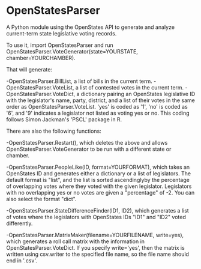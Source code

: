OpenStatesParser
================

A Python module using the OpenStates API to generate and analyze current-term state legislative voting records.

To use it, import OpenStatesParser and run OpenStatesParser.VoteGenerator(state=YOURSTATE, chamber=YOURCHAMBER).

That will generate:

-OpenStatesParser.BillList, a list of bills in the current term.
-OpenStatesParser.VoteList, a list of contested votes in the current term.
-OpenStatesParser.VoteDict, a dictionary pairing an OpenStates legislative ID with the legislator's name, party, district, and a list of their votes in the same order as OpenStatesParser.VoteList.  'yes' is coded as '1', 'no' is coded as '6', and '9' indicates a legislator not listed as voting yes or no.  This coding follows Simon Jackman's 'PSCL' package in R.

There are also the following functions:

-OpenStatesParser.Restart(), which deletes the above and allows OpenStatesParser.VoteGenerator to be run with a different state or chamber.

-OpenStatesParser.PeopleLike(ID, format=YOURFORMAT), which takes an OpenStates ID and generates either a dictionary or a list of legislators.  The default format is "list", and the list is sorted ascendinglyby the percentage of overlapping votes where they voted with the given legislator.  Legislators with no overlapping yes or no votes are given a "percentage" of -2.  You can also select the format "dict".

-OpenStatesParser.StateDifferenceFinder(ID1, ID2), which generates a list of votes where the legislators with OpenStates IDs "ID1" and "ID2" voted differently.

-OpenStatesParser.MatrixMaker(filename=YOURFILENAME, write=yes), which generates a roll call matrix with the information in OpenStatesParser.VoteDict.  If you specify write='yes', then the matrix is written using csv.writer to the specified file name, so the file name should end in '.csv'.
